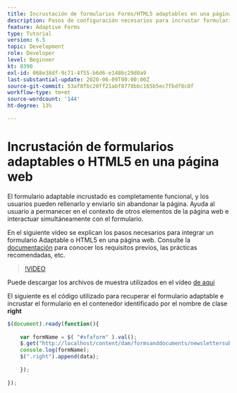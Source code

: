 ```yaml
---
title: Incrustación de formularios Forms/HTML5 adaptables en una página web
description: Pasos de configuración necesarios para incrustar formularios Forms adaptables o HTML5 en una página web que no sea AEM.
feature: Adaptive Forms
type: Tutorial
version: 6.5
topic: Development
role: Developer
level: Beginner
kt: 8390
exl-id: 068e38df-9c71-4f55-b6d6-e1486c29d0a9
last-substantial-update: 2020-06-09T00:00:00Z
source-git-commit: 53af8fbc20ff21abf8778bbc165b5ec7fbdf8c8f
workflow-type: tm+mt
source-wordcount: '144'
ht-degree: 13%

---
```


# Incrustación de formularios adaptables o HTML5 en una página web

El formulario adaptable incrustado es completamente funcional, y los usuarios pueden rellenarlo y enviarlo sin abandonar la página. Ayuda al usuario a permanecer en el contexto de otros elementos de la página web e interactuar simultáneamente con el formulario.

En el siguiente vídeo se explican los pasos necesarios para integrar un formulario Adaptable o HTML5 en una página web.
Consulte la [documentación](https://experienceleague.adobe.com/docs/experience-manager-65/forms/adaptive-forms-basic-authoring/embed-adaptive-form-external-web-page.html) para conocer los requisitos previos, las prácticas recomendadas, etc.
>[!VIDEO](https://video.tv.adobe.com/v/335893?quality=12&learn=on)

Puede descargar los archivos de muestra utilizados en el vídeo [de aquí](assets/embedding-af-web-page.zip)

El siguiente es el código utilizado para recuperar el formulario adaptable e incrustar el formulario en el contenedor identificado por el nombre de clase **right**

```javascript
$(document).ready(function(){
  
    var formName = $( "#xfaform" ).val();
    $.get("http://localhost/content/dam/formsanddocuments/newslettersubscription/jcr:content?wcmmode=disabled", function(data, status){
    console.log(formName);
    $(".right").append(data);
      
    });
  
});
```
